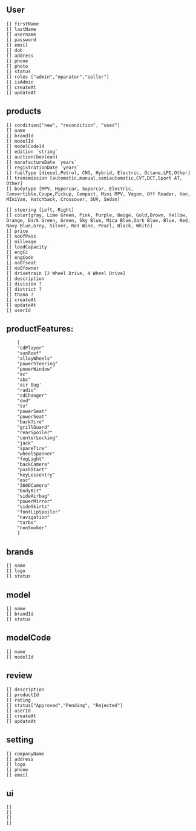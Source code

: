 ## User

    [] firstName
    [] lastName
    [] username
    [] password
    [] email
    [] dob
    [] address
    [] phone
    [] photo
    [] status
    [] roles ["admin","oparator","seller"]
    [] isAdmin
    [] createAt
    [] updateAt

## products

    [] condition["new", "recondition", "used"]
    [] name
    [] brandId
    [] modelId
    [] modelCodeId
    [] edition `string`
    [] auction(boolean)
    [] manufactureDate `years`
    [] registrationDate `years`
    [] fuelType [diesel,Petrol, CNG, Hybrid, Electric, Octane,LPG,Other]
    [] transmission [automatic,manual,semiautomatic,CVT,DCT,Sport AT, Other]
    [] bodytype [MPV, Hypercar, Supercar, Electric, Convertible,Coupe,Pickup, Compact, Mini MPV, Vagon, Off Roader, Van, MIniVan, Hatchback, Crossover, SUV, Sedan]

    [] steering [Left, Right]
    [] color[gray, Lime Green, Pink, Purple, Beige, Gold,Brown, Yellow, Orange, Dark Green, Green, Sky Blue, Mica Blue,Dark Blue, Blue, Red, Navy Blue,Grey, Silver, Red Wine, Pearl, Black, White]
    [] price
    [] noOfPass
    [] milleage
    [] loadCapacity
    [] engCc
    [] engCode
    [] noOfseat
    [] noOfowner
    [] drivetrain [2 Wheel Drive, 4 Wheel Drive]
    [] description
    [] division ?
    [] district ?
    [] thana ?
    [] createAt
    [] updateAt
    [] userId

## productFeatures:

        [
        "cdPlayer"
        "sunRoof"
        "alloyWheels"
        "powerSteering"
        "powerWindow"
        "ac"
        "abs"
        'air Bag'
        "radio"
        "cdChanger"
        "dvd"
        "tv"
        "powerSeat"
        "powerSeat"
        "backTire"
        "grillGuard"
        "rearSpoiler"
        "centerLocking"
        "jack"
        "spareTire"
        "wheelSpanner"
        "fogLight"
        "backCamera"
        "pushStart"
        "keyLessentry"
        "esc"
        "360DCamera"
        "bodyKit"
        "sideAirbag"
        "powerMirror"
        "sideSkirts"
        "fontLipSpoiler"
        "navigation"
        "turbo"
        "nonSmoker"
        ]

## brands

    [] name
    [] logo
    [] status

## model

    [] name
    [] brandId
    [] status

## modelCode

    [] name
    [] modelId

## review

    [] description
    [] productId
    [] rating
    [] status["Approved","Pending", "Rejected"]
    [] userId
    [] createAt
    [] updateAt

## setting

    [] companyName
    [] address
    [] logo
    [] phone
    [] email

## ui

    []
    []
    []
    []
